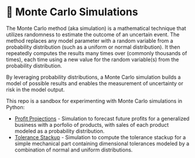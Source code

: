 # 🎲 Monte Carlo Simulations

The Monte Carlo method (aka simulation) is a mathematical technique that utilizes randomness to estimate the outcome of an uncertain event. The method replaces any model parameter with a random variable from a probability distribution (such as a uniform or normal distribution). It then repeatedly computes the results many times over (commonly thousands of times), each time using a new value for the random variable(s) from the probability distribution.

By leveraging probability distributions, a Monte Carlo simulation builds a model of possible results and enables the measurement of uncertainty or risk in the model output.

This repo is a sandbox for experimenting with Monte Carlo simulations in Python:

- [Profit Projections](https://github.com/data-sandbox/monte-carlo/blob/main/profit_projection.ipynb) - Simulation to forecast future profits for a generalized business with a porfolio of products, with sales of each product modeled as a probability distribution.
- [Tolerance Stackup](https://github.com/data-sandbox/monte-carlo/blob/main/tolerance_stackup.ipynb) - Simulation to compute the tolerance stackup for a simple mechanical part containing dimensional tolerances modeled by a combination of normal and uniform distributions.

